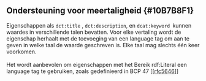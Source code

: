 ## Ondersteuning voor meertaligheid {#10B7B8F1}
Eigenschappen als <code>dct:title</code> , <code>dct:description</code>, en <code>dcat:keyword </code>kunnen waardes in verschillende talen bevatten. Voor elke vertaling wordt de eigenschap herhaalt met de toevoeging van een language tag om aan te geven in welke taal de waarde geschreven is. Elke taal mag slechts één keer voorkomen.
<br/>
<br/>
Het wordt aanbevolen om eigenschappen met het Bereik rdf:Literal een language tag te gebruiken, zoals gedefinieerd in BCP 47 [[<a href='https://www.rfc-editor.org/rfc/rfc5646' target='_blank'>rfc5646</a>]]
